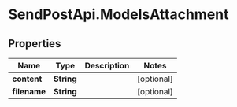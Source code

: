 # SendPostApi.ModelsAttachment

## Properties

Name | Type | Description | Notes
------------ | ------------- | ------------- | -------------
**content** | **String** |  | [optional] 
**filename** | **String** |  | [optional] 


